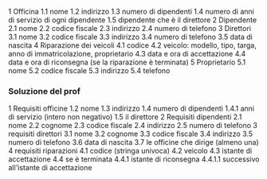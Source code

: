 1 Officina
	1.1 nome
	1.2 indirizzo
	1.3 numero di dipendenti
	1.4 numero di anni di servizio di ogni dipendente
	1.5 dipendente che è il direttore
2 Dipendente
	2.1 nome
	2.2 codice fiscale
	2.3 indirizzo
	2.4 numero di telefono
3 Direttori
	3.1 nome
	3.2 codice fiscale
	3.3 indirizzo
	3.4 numero di telefono
	3.5 data di nascita
4 Riparazione dei veicoli
	4.1 codice
	4.2 veicolo: modello, tipo, targa, anno di immatricolazione, proprietario
	4.3 data e ora di accettazione
	4.4 data e ora di riconsegna (se la riparazione è terminata)
5 Proprietario
	5.1 nome
	5.2 codice fiscale
	5.3 indirizzo 
	5.4 telefono



### Soluzione del prof
1 Requisiti officine
	1.2 nome
	1.3 indirizzo
	1.4 numero di dipendenti
		1.4.1 anni di servizio (intero non negativo)
	1.5 il direttore
2 Requisiti dipendenti
	2.1 nome
	2.2 cognome
	2.3 codice fiscale
	2.4 indirizzo
	2.5 numero di telefono
3 requisiti direttori
	3.1 nome
	3.2 cognome
	3.3 codice fiscale
	3.4 indirizzo
	3.5 numero di telefono
	3.6 data di nascita
	3.7 le officine che dirige (almeno una)
4 requisiti riparazioni
	4.1 codice (stringa univoca)
	4.2 veicolo
	4.3 istante di accettazione
	4.4 se è terminata
		4.4.1 istante di riconsegna
			4.4.1.1 successivo all'istante di accettazione
